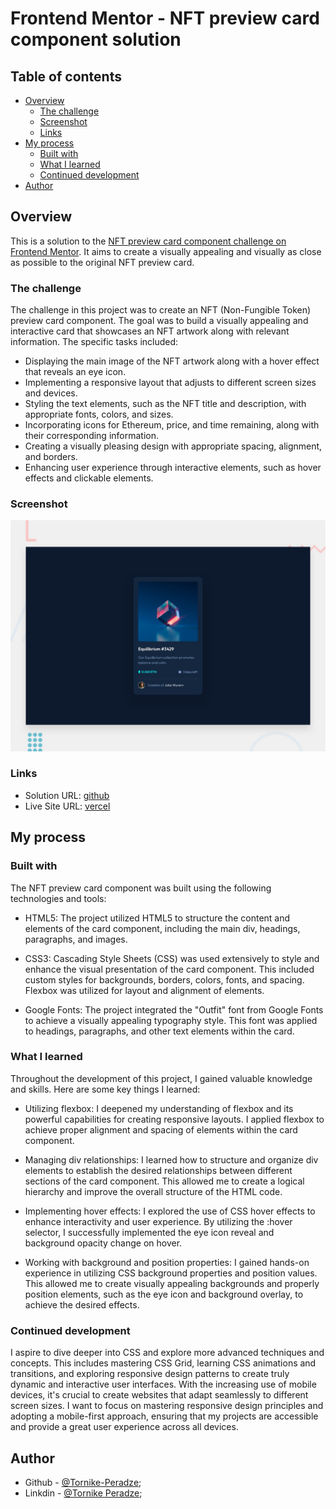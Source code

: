 # Frontend Mentor - NFT preview card component solution

## Table of contents

- [Overview](#overview)
  - [The challenge](#the-challenge)
  - [Screenshot](#screenshot)
  - [Links](#links)
- [My process](#my-process)
  - [Built with](#built-with)
  - [What I learned](#what-i-learned)
  - [Continued development](#continued-development)
- [Author](#author)

## Overview

This is a solution to the [NFT preview card component challenge on Frontend Mentor](https://www.frontendmentor.io/challenges/nft-preview-card-component-SbdUL_w0U). It aims to create a visually appealing and visually as close as possible to the original NFT preview card.

### The challenge

The challenge in this project was to create an NFT (Non-Fungible Token) preview card component. The goal was to build a visually appealing and interactive card that showcases an NFT artwork along with relevant information. The specific tasks included:

- Displaying the main image of the NFT artwork along with a hover effect that reveals an eye icon.
- Implementing a responsive layout that adjusts to different screen sizes and devices.
- Styling the text elements, such as the NFT title and description, with appropriate fonts, colors, and sizes.
- Incorporating icons for Ethereum, price, and time remaining, along with their corresponding information.
- Creating a visually pleasing design with appropriate spacing, alignment, and borders.
- Enhancing user experience through interactive elements, such as hover effects and clickable elements.

### Screenshot

![Webpage Preview](./design/desktop-preview.jpg)

### Links

- Solution URL: [github](https://github.com/Tornike-Peradze/NFT-Preview-Card-Component)
- Live Site URL: [vercel](https://tornike-peradze.github.io/NFT-Preview-Card-Component/)

## My process

### Built with

The NFT preview card component was built using the following technologies and tools:

- HTML5: The project utilized HTML5 to structure the content and elements of the card component, including the main div, headings, paragraphs, and images.

- CSS3: Cascading Style Sheets (CSS) was used extensively to style and enhance the visual presentation of the card component. This included custom styles for backgrounds, borders, colors, fonts, and spacing. Flexbox was utilized for layout and alignment of elements.

- Google Fonts: The project integrated the "Outfit" font from Google Fonts to achieve a visually appealing typography style. This font was applied to headings, paragraphs, and other text elements within the card.

### What I learned

Throughout the development of this project, I gained valuable knowledge and skills. Here are some key things I learned:

- Utilizing flexbox: I deepened my understanding of flexbox and its powerful capabilities for creating responsive layouts. I applied flexbox to achieve proper alignment and spacing of elements within the card component.

- Managing div relationships: I learned how to structure and organize div elements to establish the desired relationships between different sections of the card component. This allowed me to create a logical hierarchy and improve the overall structure of the HTML code.

- Implementing hover effects: I explored the use of CSS hover effects to enhance interactivity and user experience. By utilizing the :hover selector, I successfully implemented the eye icon reveal and background opacity change on hover.

- Working with background and position properties: I gained hands-on experience in utilizing CSS background properties and position values. This allowed me to create visually appealing backgrounds and properly position elements, such as the eye icon and background overlay, to achieve the desired effects.

### Continued development

I aspire to dive deeper into CSS and explore more advanced techniques and concepts. This includes mastering CSS Grid, learning CSS animations and transitions, and exploring responsive design patterns to create truly dynamic and interactive user interfaces. With the increasing use of mobile devices, it's crucial to create websites that adapt seamlessly to different screen sizes. I want to focus on mastering responsive design principles and adopting a mobile-first approach, ensuring that my projects are accessible and provide a great user experience across all devices.

## Author

- Github - [@Tornike-Peradze](https://github.com/Tornike-Peradze);
- Linkdin - [@Tornike Peradze](https://www.linkedin.com/in/tornike-peradze-ab508a1a4/);
